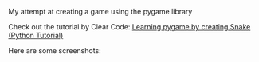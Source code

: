 My attempt at creating a game using the pygame library

Check out the tutorial by Clear Code: [Learning pygame by creating Snake (Python Tutorial)](https://www.youtube.com/watch?v=QFvqStqPCRU)

Here are some screenshots:
